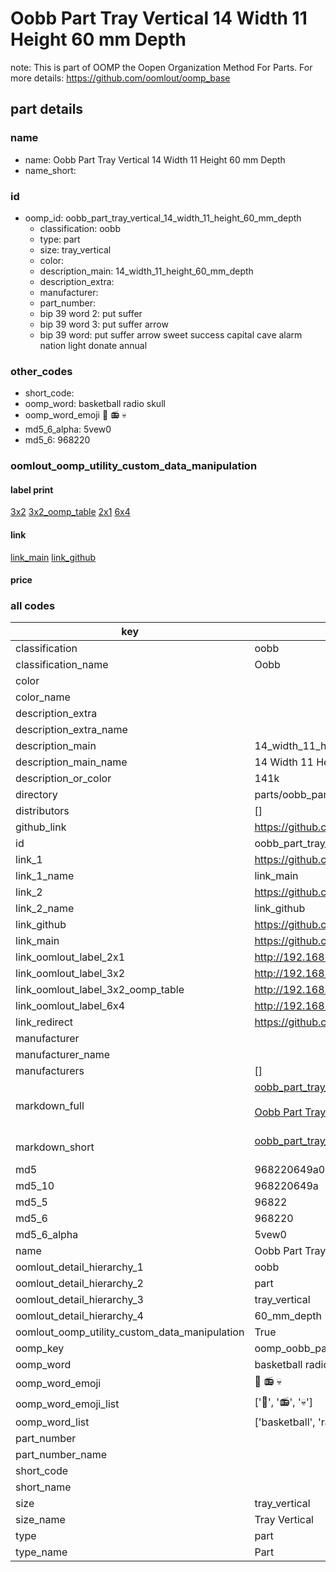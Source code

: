 # Oobb Part Tray Vertical 14 Width 11 Height 60 mm Depth  

note: This is part of OOMP the Oopen Organization Method For Parts. For more details: https://github.com/oomlout/oomp_base

##  part details
  







### name
* name: Oobb Part Tray Vertical 14 Width 11 Height 60 mm Depth
* name_short: 
### id
* oomp_id: oobb_part_tray_vertical_14_width_11_height_60_mm_depth
  * classification: oobb
  * type: part
  * size: tray_vertical
  * color: 
  * description_main: 14_width_11_height_60_mm_depth
  * description_extra: 
  * manufacturer: 
  * part_number: 
  * bip 39 word 2: put suffer
  * bip 39 word 3: put suffer arrow
  * bip 39 word: put suffer arrow sweet success capital cave alarm nation light donate annual

### other_codes
* short_code: 
* oomp_word: basketball radio skull
* oomp_word_emoji :basketball: :radio: :skull:
* md5_6_alpha: 5vew0
* md5_6: 968220






### oomlout_oomp_utility_custom_data_manipulation
#### label print
[3x2](http://192.168.1.245:1112/?label=oomp%205vew0)
[3x2_oomp_table](http://192.168.1.108:1112/?label=oomp%205vew0)
[2x1](http://192.168.1.242:1112/?label=oomp%205vew0)
[6x4](http://192.168.1.55:1112/?label=oomp%205vew0)    

#### link

[link_main](https://github.com/oomlout/oomlout_oomp_version_1_messy/tree/main/parts/oobb_part_tray_vertical_14_width_11_height_60_mm_depth) [link_github](https://github.com/oomlout/oomlout_oomp_version_1_messy/tree/main/parts/oobb_part_tray_vertical_14_width_11_height_60_mm_depth)                             

#### price







### all codes 
| key | value |  
| --- | --- |  
| classification | oobb |  
| classification_name | Oobb |  
| color |  |  
| color_name |  |  
| description_extra |  |  
| description_extra_name |  |  
| description_main | 14_width_11_height_60_mm_depth |  
| description_main_name | 14 Width 11 Height 60 mm Depth |  
| description_or_color | 141k |  
| directory | parts/oobb_part_tray_vertical_14_width_11_height_60_mm_depth |  
| distributors | [] |  
| github_link | https://github.com/oomlout/oomlout_oomp_part_src/tree/main/parts/oobb_part_tray_vertical_14_width_11_height_60_mm_depth |  
| id | oobb_part_tray_vertical_14_width_11_height_60_mm_depth |  
| link_1 | https://github.com/oomlout/oomlout_oomp_version_1_messy/tree/main/parts/oobb_part_tray_vertical_14_width_11_height_60_mm_depth |  
| link_1_name | link_main |  
| link_2 | https://github.com/oomlout/oomlout_oomp_version_1_messy/tree/main/parts/oobb_part_tray_vertical_14_width_11_height_60_mm_depth |  
| link_2_name | link_github |  
| link_github | https://github.com/oomlout/oomlout_oomp_version_1_messy/tree/main/parts/oobb_part_tray_vertical_14_width_11_height_60_mm_depth |  
| link_main | https://github.com/oomlout/oomlout_oomp_version_1_messy/tree/main/parts/oobb_part_tray_vertical_14_width_11_height_60_mm_depth |  
| link_oomlout_label_2x1 | http://192.168.1.242:1112/?label=oomp%205vew0 |  
| link_oomlout_label_3x2 | http://192.168.1.245:1112/?label=oomp%205vew0 |  
| link_oomlout_label_3x2_oomp_table | http://192.168.1.108:1112/?label=oomp%205vew0 |  
| link_oomlout_label_6x4 | http://192.168.1.55:1112/?label=oomp%205vew0 |  
| link_redirect | https://github.com/oomlout/oomlout_oomp_version_1_messy/tree/main/parts/oobb_part_tray_vertical_14_width_11_height_60_mm_depth |  
| manufacturer |  |  
| manufacturer_name |  |  
| manufacturers | [] |  
| markdown_full | [oobb_part_tray_vertical_14_width_11_height_60_mm_depth](none)<br>[](none)<br>[Oobb Part Tray Vertical 14 Width 11 Height 60 Mm Depth](none)<br><br> |  
| markdown_short | [oobb_part_tray_vertical_14_width_11_height_60_mm_depth](none)<br><br> |  
| md5 | 968220649a05c498886c2dba19762d76 |  
| md5_10 | 968220649a |  
| md5_5 | 96822 |  
| md5_6 | 968220 |  
| md5_6_alpha | 5vew0 |  
| name | Oobb Part Tray Vertical 14 Width 11 Height 60 mm Depth |  
| oomlout_detail_hierarchy_1 | oobb |  
| oomlout_detail_hierarchy_2 | part |  
| oomlout_detail_hierarchy_3 | tray_vertical |  
| oomlout_detail_hierarchy_4 | 60_mm_depth |  
| oomlout_oomp_utility_custom_data_manipulation | True |  
| oomp_key | oomp_oobb_part_tray_vertical_14_width_11_height_60_mm_depth |  
| oomp_word | basketball radio skull |  
| oomp_word_emoji | :basketball: :radio: :skull: |  
| oomp_word_emoji_list | [':basketball:', ':radio:', ':skull:'] |  
| oomp_word_list | ['basketball', 'radio', 'skull'] |  
| part_number |  |  
| part_number_name |  |  
| short_code |  |  
| short_name |  |  
| size | tray_vertical |  
| size_name | Tray Vertical |  
| type | part |  
| type_name | Part |  
